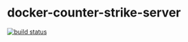 docker-counter-strike-server
============================

[![build status](http://ci.cmer.fr/projects/2/status.png?ref=master)](http://ci.cmer.fr/projects/2?ref=master)